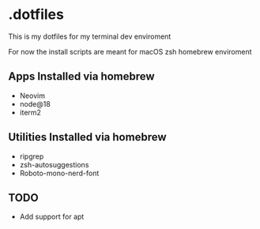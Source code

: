 # .dotfiles

This is my dotfiles for my terminal dev enviroment

For now the install scripts are meant for macOS zsh homebrew enviroment

## Apps Installed via homebrew

- Neovim
- node@18
- iterm2

## Utilities Installed via homebrew

- ripgrep
- zsh-autosuggestions
- Roboto-mono-nerd-font

## TODO

- Add support for apt
